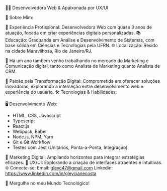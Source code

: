 
👩‍💻 Desenvolvedora Web & Apaixonada por UX/UI

🌟 Sobre Mim:

💼 Experiência Profissional: Desenvolvedora Web com quase 3 anos de atuação, focada em criar experiências digitais personalizadas.
📚 Educação: Graduanda em Análise e Desenvolvimento de Sistemas, com base sólida em Ciências e Tecnologias pela UFRN.
🌐 Localização: Resido na cidade Maravilhosa, Rio de Janeiro/RJ.

💼 Há um ano também venho trabalhando no mercado do Marketing e Comunicação digital, tanto como Analista de Marketing quanto Analista de CRM.

🧠 Paixão pela Transformação Digital: Comprometida em oferecer soluções inovadoras, explorando a interseção entre desenvolvimento web e experiência do usuário.
🛠️ Tecnologias & Habilidades:

🖥️ Desenvolvimento Web:
- HTML, CSS, Javascript
- Typescript
- React.js
- Webpack, Babel
- Node.js, NPM, Yarn
- Git e Git Workflow
- Testes com Jest (Unitários, Ponta-a-Ponta, Integração)

🚀 Marketing Digital: Ampliando horizontes para integrar estratégias eficazes.
🎨 UX/UI: Explorando a criação de interfaces atraentes e intuitivas.
🌐 Conecte-se:
Email: gleyc47@gmail.com
Linkedin: https://www.linkedin.com/in/gleycianecosta

🌈 Mergulhe no meu Mundo Tecnológico!


          
